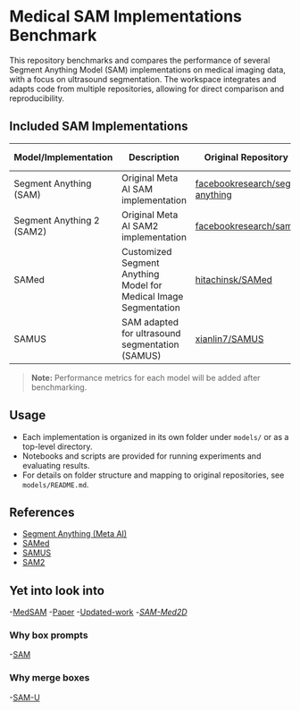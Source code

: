 
# Medical SAM Implementations Benchmark

This repository benchmarks and compares the performance of several Segment Anything Model (SAM) implementations on medical imaging data, with a focus on ultrasound segmentation. The workspace integrates and adapts code from multiple repositories, allowing for direct comparison and reproducibility.

## Included SAM Implementations

| Model/Implementation        | Description                                      | Original Repository Link | Implementation status | Performance (to be filled) |
|-----------------------------|--------------------------------------------------|-------------------------|----------------------------|----------------------------|
| Segment Anything (SAM)      | Original Meta AI SAM implementation              | [facebookresearch/segment-anything](https://github.com/facebookresearch/segment-anything) |              Success              |                            |
| Segment Anything 2 (SAM2)      | Original Meta AI SAM2 implementation              | [facebookresearch/sam2](https://github.com/facebookresearch/sam2) |             Pending               |                            |
| SAMed                       | Customized Segment Anything Model for Medical Image Segmentation | [hitachinsk/SAMed](https://github.com/hitachinsk/SAMed) |           Failed           |                      |
| SAMUS                       | SAM adapted for ultrasound segmentation (SAMUS)  | [xianlin7/SAMUS](https://github.com/xianlin7/SAMUS) |         Success             |                      |                                                    

> **Note:** Performance metrics for each model will be added after benchmarking.

## Usage

- Each implementation is organized in its own folder under `models/` or as a top-level directory.
- Notebooks and scripts are provided for running experiments and evaluating results.
- For details on folder structure and mapping to original repositories, see `models/README.md`.

## References

- [Segment Anything (Meta AI)](https://ai.meta.com/research/publications/segment-anything/)
- [SAMed](https://arxiv.org/pdf/2304.13785)
- [SAMUS](https://arxiv.org/pdf/2309.06824)
- [SAM2](https://ai.meta.com/research/publications/sam-2-segment-anything-in-images-and-videos/)

## Yet into look into
-[MedSAM](https://github.com/bowang-lab/MedSAM/tree/main)
    -[Paper](https://www.nature.com/articles/s41467-024-44824-z)
    -[Updated-work](https://medsam2.github.io/)
-[*SAM-Med2D*](https://arxiv.org/pdf/2308.16184)

### Why box prompts
-[SAM](https://arxiv.org/pdf/2305.00035)

### Why merge boxes
-[SAM-U](https://arxiv.org/pdf/2307.04973)
